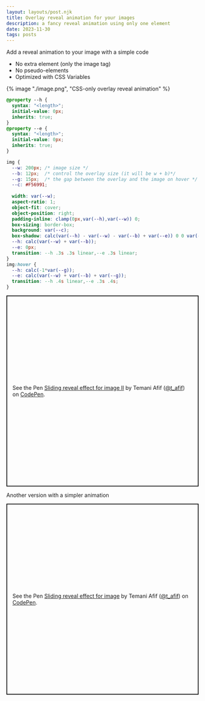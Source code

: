```yaml
---
layout: layouts/post.njk
title: Overlay reveal animation for your images
description: a fancy reveal animation using only one element
date: 2023-11-30
tags: posts
---
```


Add a reveal animation to your image with a simple code
* No extra element (only the image tag)
* No pseudo-elements
* Optimized with CSS Variables


{% image "./image.png", "CSS-only overlay reveal animation" %}

```css
@property --h { 
  syntax: "<length>";
  initial-value: 0px;
  inherits: true;
}
@property --e { 
  syntax: "<length>";
  initial-value: 0px;
  inherits: true;
}

img {
  --w: 200px; /* image size */
  --b: 12px;  /* control the overlay size (it will be w + b)*/
  --g: 15px;  /* the gap between the overlay and the image on hover */
  --c: #F56991;
  
  width: var(--w);
  aspect-ratio: 1;
  object-fit: cover;
  object-position: right;
  padding-inline: clamp(0px,var(--h),var(--w)) 0;
  box-sizing: border-box;
  background: var(--c);
  box-shadow: calc(var(--h) - var(--w) - var(--b) + var(--e)) 0 0 var(--b) var(--c);
  --h: calc(var(--w) + var(--b));
  --e: 0px;
  transition: --h .3s .3s linear,--e .3s linear;
}
img:hover {
  --h: calc(-1*var(--g));
  --e: calc(var(--w) + var(--b) + var(--g));
  transition: --h .4s linear,--e .3s .4s;
}
```

<p class="codepen" data-height="500" data-default-tab="result" data-slug-hash="rNPZZbK" data-preview="true" data-user="t_afif" style="height: 500px; box-sizing: border-box; display: flex; align-items: center; justify-content: center; border: 2px solid; margin: 1em 0; padding: 1em;">
  <span>See the Pen <a href="https://codepen.io/t_afif/pen/rNPZZbK">
  Sliding reveal effect for image II</a> by Temani Afif (<a href="https://codepen.io/t_afif">@t_afif</a>)
  on <a href="https://codepen.io">CodePen</a>.</span>
</p>

Another version with a simpler animation

<p class="codepen" data-height="500" data-default-tab="result" data-slug-hash="KKJxXKZ" data-preview="true" data-user="t_afif" style="height: 500px; box-sizing: border-box; display: flex; align-items: center; justify-content: center; border: 2px solid; margin: 1em 0; padding: 1em;">
  <span>See the Pen <a href="https://codepen.io/t_afif/pen/KKJxXKZ">
  Sliding reveal effect for image</a> by Temani Afif (<a href="https://codepen.io/t_afif">@t_afif</a>)
  on <a href="https://codepen.io">CodePen</a>.</span>
</p>
<script async src="https://cpwebassets.codepen.io/assets/embed/ei.js"></script>